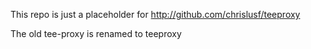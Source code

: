 This repo is just a placeholder for http://github.com/chrislusf/teeproxy

The old tee-proxy is renamed to teeproxy
